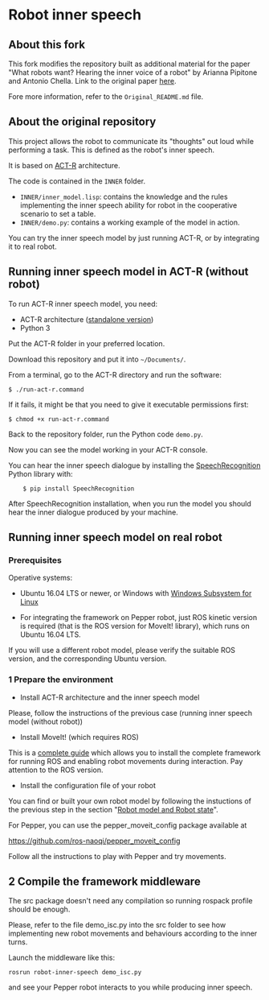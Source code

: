 # Robot inner speech

## About this fork

This fork modifies the repository built as additional material for the paper "What robots want? Hearing the inner voice of a robot" by Arianna Pipitone and Antonio Chella. Link to the original paper [here](https://www.sciencedirect.com/science/article/pii/S2589004221003394).

Fore more information, refer to the `Original_README.md` file.

## About the original repository

This project allows the robot to communicate its "thoughts" out loud while performing a task. This is defined as the robot's inner speech.

It is based on [ACT-R](http://act-r.psy.cmu.edu/) architecture.

The code is contained in the `INNER` folder.

- `INNER/inner_model.lisp`: contains the knowledge and the rules implementing the inner speech ability for robot in the cooperative scenario to set a table. 
- `INNER/demo.py`: contains a working example of the model in action.

You can try the inner speech model by just running ACT-R, or by integrating it to real robot.

## Running inner speech model in ACT-R (without robot)

To run ACT-R inner speech model, you need:
   - ACT-R architecture ([standalone version](http://act-r.psy.cmu.edu/software/)) 
   - Python 3

Put the ACT-R folder in your preferred location.

Download this repository and put it into `~/Documents/`.

From a terminal, go to the ACT-R directory and run the software:

    $ ./run-act-r.command

If it fails, it might be that you need to give it executable permissions first:

    $ chmod +x run-act-r.command
 
Back to the repository folder, run the Python code `demo.py`.

Now you can see the model working in your ACT-R console.

You can hear the inner speech dialogue by installing the [SpeechRecognition](https://pypi.org/project/SpeechRecognition/) Python library with:
    
        $ pip install SpeechRecognition

After SpeechRecognition installation, when you run the model you should hear the inner dialogue produced by your machine.

## Running inner speech model on real robot

### Prerequisites

Operative systems:

- Ubuntu 16.04 LTS or newer, or Windows with [Windows Subsystem for Linux](https://docs.microsoft.com/en-us/windows/wsl/install-manual)

- For integrating the framework on Pepper robot, just ROS kinetic version is required (that is the ROS version for MoveIt! library), which runs on Ubuntu 16.04 LTS.

If you will use a different robot model, please verify the suitable ROS version, and the corresponding Ubuntu version.

### 1 Prepare the environment

- Install ACT-R architecture and the inner speech model

Please, follow the instructions of the previous case (running inner speech model (without robot))


- Install MoveIt! (which requires ROS)

This is a [complete guide](http://docs.ros.org/kinetic/api/moveit_tutorials/html/doc/getting_started/getting_started.html) which allows you to install the complete framework for running ROS and enabling robot movements during interaction. Pay attention to the ROS version.

-  Install the configuration file of your robot

You can find or built your own robot model by following the instuctions of the previous step in the section "[Robot model and Robot state](http://docs.ros.org/en/kinetic/api/moveit_tutorials/html/doc/robot_model_and_robot_state/robot_model_and_robot_state_tutorial.html)".

For Pepper, you can use the pepper_moveit_config package available at

<https://github.com/ros-naoqi/pepper_moveit_config>

Follow all the instructions to play with Pepper and try movements.

2 Compile the framework middleware
----------------------------------
The src package doesn't need any compilation so running rospack profile should be enough.

Please, refer to the file demo_isc.py into the src folder to see how implementing new robot movements and behaviours according to the inner turns.

Launch the middleware like this:

    rosrun robot-inner-speech demo_isc.py
    
and see your Pepper robot interacts to you while producing inner speech. 








